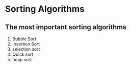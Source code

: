 # Sorting Algorithms

## The most important sorting algorithms

1. Bubble Sort
2. Insertion Sort
3. selection sort
4. Quick sort
5. heap sort
